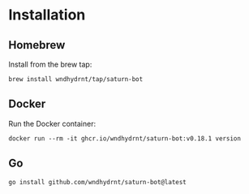 # Installation

## Homebrew

Install from the brew tap:

```shell
brew install wndhydrnt/tap/saturn-bot
```

## Docker

Run the Docker container:

<!-- x-release-please-start-version -->

```shell
docker run --rm -it ghcr.io/wndhydrnt/saturn-bot:v0.18.1 version
```

<!-- x-release-please-end -->

## Go

```shell
go install github.com/wndhydrnt/saturn-bot@latest
```
